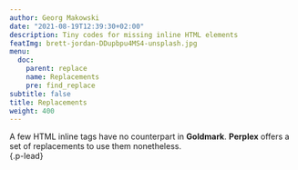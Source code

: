 ```yaml
---
author: Georg Makowski
date: "2021-08-19T12:39:30+02:00"
description: Tiny codes for missing inline HTML elements
featImg: brett-jordan-DDupbpu4MS4-unsplash.jpg
menu:
  doc:
    parent: replace
    name: Replacements
    pre: find_replace
subtitle: false
title: Replacements
weight: 400
---
```


A few HTML inline tags have no counterpart in **Goldmark**. **Perplex** offers a set of replacements to use them nonetheless.  
{.p-lead} <!--more-->
